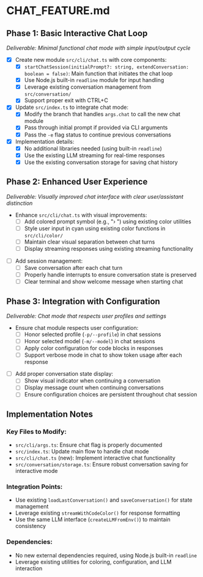 # CHAT_FEATURE.md

## Phase 1: Basic Interactive Chat Loop
*Deliverable: Minimal functional chat mode with simple input/output cycle*

- [x] Create new module `src/cli/chat.ts` with core components:
  - [x] `startChatSession(initialPrompt?: string, extendConversation: boolean = false)`: Main function that initiates the chat loop
  - [x] Use Node.js built-in `readline` module for input handling
  - [x] Leverage existing conversation management from `src/conversation/`
  - [x] Support proper exit with CTRL+C

- [x] Update `src/index.ts` to integrate chat mode:
  - [x] Modify the branch that handles `args.chat` to call the new chat module
  - [x] Pass through initial prompt if provided via CLI arguments
  - [x] Pass the `-e` flag status to continue previous conversations

- [x] Implementation details:
  - [x] No additional libraries needed (using built-in `readline`)
  - [x] Use the existing LLM streaming for real-time responses 
  - [x] Use the existing conversation storage for saving chat history

## Phase 2: Enhanced User Experience
*Deliverable: Visually improved chat interface with clear user/assistant distinction*

- Enhance `src/cli/chat.ts` with visual improvements:
  - [ ] Add colored prompt symbol (e.g., "› ") using existing color utilities
  - [ ] Style user input in cyan using existing color functions in `src/cli/color/`
  - [ ] Maintain clear visual separation between chat turns
  - [ ] Display streaming responses using existing streaming functionality

- [ ] Add session management:
  - [ ] Save conversation after each chat turn
  - [ ] Properly handle interrupts to ensure conversation state is preserved
  - [ ] Clear terminal and show welcome message when starting chat

## Phase 3: Integration with Configuration
*Deliverable: Chat mode that respects user profiles and settings*

- Ensure chat module respects user configuration:
  - [ ] Honor selected profile (`-p/--profile`) in chat sessions
  - [ ] Honor selected model (`-m/--model`) in chat sessions
  - [ ] Apply color configuration for code blocks in responses
  - [ ] Support verbose mode in chat to show token usage after each response

- [ ] Add proper conversation state display:
  - [ ] Show visual indicator when continuing a conversation
  - [ ] Display message count when continuing conversations
  - [ ] Ensure configuration choices are persistent throughout chat session

## Implementation Notes

### Key Files to Modify:
- `src/cli/args.ts`: Ensure chat flag is properly documented
- `src/index.ts`: Update main flow to handle chat mode
- `src/cli/chat.ts` (new): Implement interactive chat functionality
- `src/conversation/storage.ts`: Ensure robust conversation saving for interactive mode

### Integration Points:
- Use existing `loadLastConversation()` and `saveConversation()` for state management
- Leverage existing `streamWithCodeColor()` for response formatting
- Use the same LLM interface (`createLLMFromEnv()`) to maintain consistency

### Dependencies:
- No new external dependencies required, using Node.js built-in `readline`
- Leverage existing utilities for coloring, configuration, and LLM interaction
